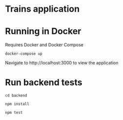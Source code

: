 # Trains application

# Running in Docker

Requires Docker and Docker Compose

```docker-compose up```

Navigate to http://localhost:3000 to view the application 

# Run backend tests

```cd backend```

```npm install```

```npm test```
